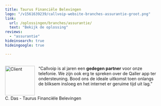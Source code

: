 ```yaml
---
title: Taurus Financiële Belevingen
logo: "/v1561639239/callvoip-website-branches-assurantie-groot.png"
link:
  url: /oplossingen/branches/assurantie/
  text: "Bekijk de oplossing"
reviews:
  - "assurantie"
hideinsearch: true
hideingoogle: true

---
```


<br>
<a href="https://taurusonline.nl/">
<img src="https://res.cloudinary.com/callvoip/image/upload/w_auto,dpr_auto//v1563974930/callvoip-website-testimonial-financieelNW.png" class="max-h-logo-small lg:max-h-logo cld-responsive block max-w-full mb-8 object-contain" alt="Client" width="98" style="float:left; padding-right:12px;"></a>“Callvoip is al jaren een <b>gedegen partner</b> voor onze telefonie. We zijn ook erg te spreken over de Qaller app ter ondersteuning. Bood ons de ideale uitkomst toen onlangs de bliksem insloeg en het internet er geruime tijd uit lag.”
<br><br>
<p class=" lg:text-lg opacity-75 font-medium mb-8">C. Das - Taurus Financiële Belevingen</p>
